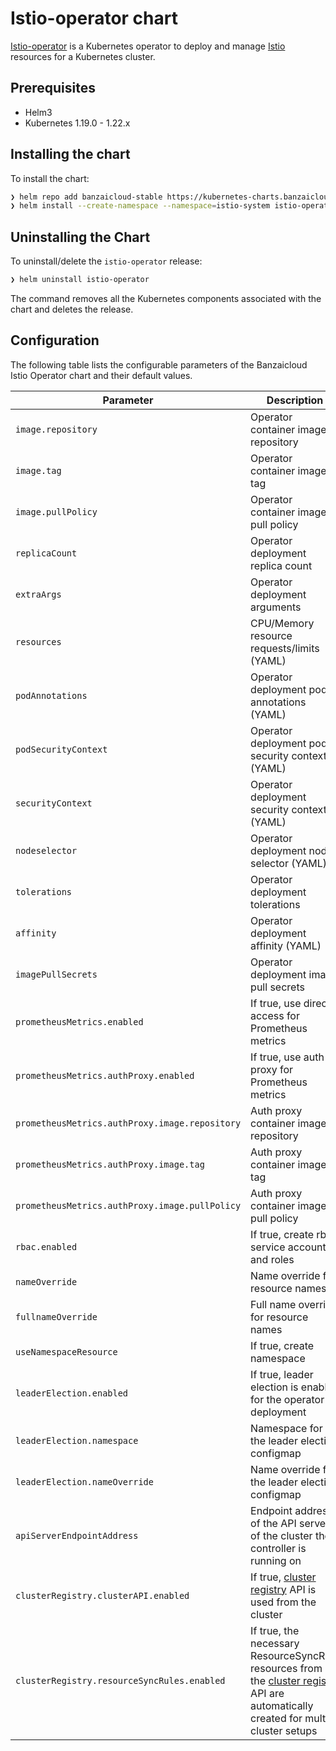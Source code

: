 # Istio-operator chart

[Istio-operator](https://github.com/banzaicloud/istio-operator/tree/release-1.12) is a Kubernetes operator to deploy and manage [Istio](https://istio.io/) resources for a Kubernetes cluster.

## Prerequisites

- Helm3
- Kubernetes 1.19.0 - 1.22.x

## Installing the chart

To install the chart:

```bash
❯ helm repo add banzaicloud-stable https://kubernetes-charts.banzaicloud.com
❯ helm install --create-namespace --namespace=istio-system istio-operator banzaicloud-stable/istio-operator
```

## Uninstalling the Chart

To uninstall/delete the `istio-operator` release:

```bash
❯ helm uninstall istio-operator
```

The command removes all the Kubernetes components associated with the chart and deletes the release.

## Configuration

The following table lists the configurable parameters of the Banzaicloud Istio Operator chart and their default values.

Parameter | Description | Default
--------- | ----------- | -------
`image.repository` | Operator container image repository | `ghcr.io/banzaicloud/istio-operator`
`image.tag` | Operator container image tag | `v2.12.0-rc.1`
`image.pullPolicy` | Operator container image pull policy | `IfNotPresent`
`replicaCount` | Operator deployment replica count | `1`
`extraArgs` | Operator deployment arguments | `[]`
`resources` | CPU/Memory resource requests/limits (YAML) | Memory: `256Mi`, CPU: `200m`
`podAnnotations` | Operator deployment pod annotations (YAML) | sidecar.istio.io/inject: `"false"`
`podSecurityContext` | Operator deployment pod security context (YAML) | `fsGroup: 1337`
`securityContext` | Operator deployment security context (YAML) | runAsUser: `1337`, runAsGroup: `1337`, runAsNonRoot: `true`, capabilities: `drop: - ALL`
`nodeselector` | Operator deployment node selector (YAML) | `{}`
`tolerations` | Operator deployment tolerations | `[]`
`affinity` | Operator deployment affinity (YAML) | `{}`
`imagePullSecrets` | Operator deployment image pull secrets | `[]`
`prometheusMetrics.enabled` | If true, use direct access for Prometheus metrics | `true`
`prometheusMetrics.authProxy.enabled` | If true, use auth proxy for Prometheus metrics | `true`
`prometheusMetrics.authProxy.image.repository` | Auth proxy container image repository | `gcr.io/kubebuilder/kube-rbac-proxy`
`prometheusMetrics.authProxy.image.tag` | Auth proxy container image tag | `v0.8.0`
`prometheusMetrics.authProxy.image.pullPolicy` | Auth proxy container image pull policy | `IfNotPresent`
`rbac.enabled` | If true, create rbac service account and roles | `true`
`nameOverride` | Name override for resource names | `""`
`fullnameOverride` | Full name override for resource names | `""`
`useNamespaceResource` | If true, create namespace | `false`
`leaderElection.enabled` | If true, leader election is enabled for the operator deployment | `false`
`leaderElection.namespace` | Namespace for the leader election configmap | `istio-system`
`leaderElection.nameOverride` | Name override for the leader election configmap | `""`
`apiServerEndpointAddress` | Endpoint address of the API server of the cluster the controller is running on | `""`
`clusterRegistry.clusterAPI.enabled` | If true, [cluster registry](https://github.com/banzaicloud/cluster-registry) API is used from the cluster | `false`
`clusterRegistry.resourceSyncRules.enabled` | If true, the necessary ResourceSyncRule resources from the [cluster registry](https://github.com/banzaicloud/cluster-registry) API are automatically created for multi cluster setups | `false`
